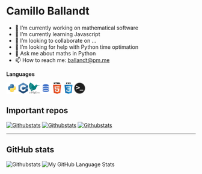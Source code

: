 # Camillo Ballandt

- 🔭 I’m currently working on mathematical software
- 🌱 I’m currently learning Javascript
- 👯 I’m looking to collaborate on ...
- 🤔 I’m looking for help with Python time optimation
- 💬 Ask me about maths in Python
- 📫 How to reach me: [ballandt@pm.me](mailto:ballandt@pm.me)

__Languages__

<img height="30" src="https://raw.githubusercontent.com/github/explore/80688e429a7d4ef2fca1e82350fe8e3517d3494d/topics/python/python.png"><img height="30" src="https://raw.githubusercontent.com/github/explore/80688e429a7d4ef2fca1e82350fe8e3517d3494d/topics/cpp/cpp.png"><img height="30" src="https://raw.githubusercontent.com/github/explore/80688e429a7d4ef2fca1e82350fe8e3517d3494d/topics/latex/latex.png"><img height="30" src="https://raw.githubusercontent.com/github/explore/80688e429a7d4ef2fca1e82350fe8e3517d3494d/topics/sql/sql.png"><img height="30" src="https://raw.githubusercontent.com/github/explore/80688e429a7d4ef2fca1e82350fe8e3517d3494d/topics/html/html.png"><img height="30" src="https://raw.githubusercontent.com/github/explore/80688e429a7d4ef2fca1e82350fe8e3517d3494d/topics/css/css.png"><img height="30" src="https://raw.githubusercontent.com/github/explore/80688e429a7d4ef2fca1e82350fe8e3517d3494d/topics/terminal/terminal.png">

## Important repos

[![Githubstats](https://github-readme-stats.vercel.app/api/pin/?username=ballandt&&repo=avmath&&theme=dracula)](https://github.com/ballandt/avmath)
[![Githubstats](https://github-readme-stats.vercel.app/api/pin/?username=ballandt&&repo=file-writer&&theme=dracula)](https://github.com/ballandt/file-writer)
[![Githubstats](https://github-readme-stats.vercel.app/api/pin/?username=ballandt&&repo=sqlite-terminal&&theme=dracula)](https://github.com/ballandt/sqlite-terminal)

---
## GitHub stats


![Githubstats](https://github-readme-stats.vercel.app/api?username=ballandt&&theme=dracula)
![My GitHub Language Stats](https://github-readme-stats.vercel.app/api/top-langs/?username=ballandt&theme=dracula)

